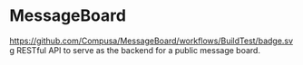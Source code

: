 # MessageBoard
https://github.com/Compusa/MessageBoard/workflows/BuildTest/badge.svg
RESTful API to serve as the backend for a public message board.
